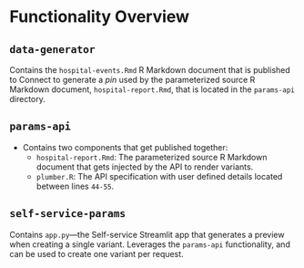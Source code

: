 # Functionality Overview

## `data-generator`

Contains the `hospital-events.Rmd` R Markdown document that is published to Connect to generate a _pin_ used by the parameterized source R Markdown document, `hospital-report.Rmd`, that is located in the `params-api` directory.

## `params-api`

- Contains two components that get published together:
  - `hospital-report.Rmd`: The parameterized source R Markdown document that gets injected by the API to render variants.
  - `plumber.R`: The API specification with user defined details located between lines `44-55`.

## `self-service-params`

Contains `app.py`—the Self-service Streamlit app that generates a preview when creating a single variant. Leverages the `params-api` functionality, and can be used to create one variant per request.
